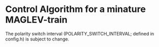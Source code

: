 # Control Algorithm for a minature MAGLEV-train

The polarity switch interval (POLARITY_SWITCH_INTERVAL; defined in config.h) is subject to change.